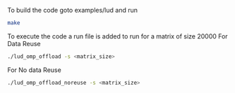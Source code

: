 To build the code goto examples/lud and run
```bash
make
```

To execute the code a run file is added to run for a matrix of size 20000
For Data Reuse
```bash
./lud_omp_offload -s <matrix_size>
```

For No data Reuse
```bash
./lud_omp_offload_noreuse -s <matrix_size>
```
